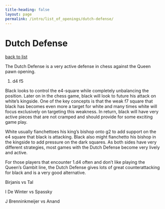 ```yaml
---
title-heading: false
layout: page
permalink: /intro/list_of_openings/dutch-defense/
---
```


# Dutch Defense

[back to list](../../list_of_openings)



The Dutch Defense is a very active defense in chess against the Queen pawn opening.

1. d4 f5

Black looks to control the e4-square while completely unbalancing the position. Later on in the chess game, black will look to future his attack on white’s kingside. One of the key concepts is that the weak f7 square that black has becomes even more a target for white and many times white will focus exclusively on targeting this weakness. In return, black will have very active pieces that are not cramped and should provide for some exciting game play.

White usually fianchettoes his king’s bishop onto g2 to add support on the e4 square that black is attacking. Black also might fianchetto his bishop in the kingside to add pressure on the dark squares. As both sides have very different strategies, most games with the Dutch Defense become very lively and active.

For those players that encounter 1.d4 often and don’t like playing the Queen’s Gambit line, the Dutch Defense gives lots of great counterattacking for black and is a very good alternative.






Birjanis vs Tal

I De Winter vs Spassky

J Brenninkmeijer vs Anand